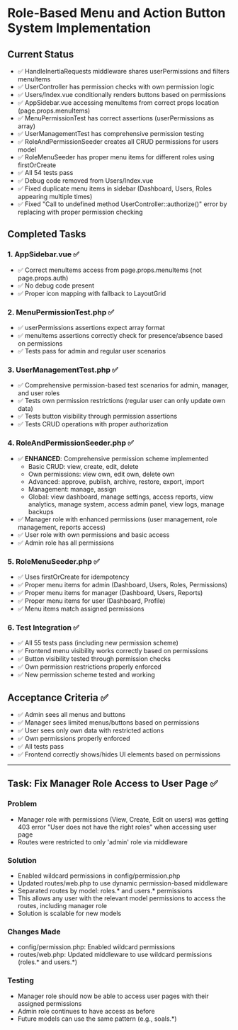 # Role-Based Menu and Action Button System Implementation

## Current Status
- ✅ HandleInertiaRequests middleware shares userPermissions and filters menuItems
- ✅ UserController has permission checks with own permission logic
- ✅ Users/Index.vue conditionally renders buttons based on permissions
- ✅ AppSidebar.vue accessing menuItems from correct props location (page.props.menuItems)
- ✅ MenuPermissionTest has correct assertions (userPermissions as array)
- ✅ UserManagementTest has comprehensive permission testing
- ✅ RoleAndPermissionSeeder creates all CRUD permissions for users model
- ✅ RoleMenuSeeder has proper menu items for different roles using firstOrCreate
- ✅ All 54 tests pass
- ✅ Debug code removed from Users/Index.vue
- ✅ Fixed duplicate menu items in sidebar (Dashboard, Users, Roles appearing multiple times)
- ✅ Fixed "Call to undefined method UserController::authorize()" error by replacing with proper permission checking

## Completed Tasks

### 1. AppSidebar.vue ✅
- ✅ Correct menuItems access from page.props.menuItems (not page.props.auth)
- ✅ No debug code present
- ✅ Proper icon mapping with fallback to LayoutGrid

### 2. MenuPermissionTest.php ✅
- ✅ userPermissions assertions expect array format
- ✅ menuItems assertions correctly check for presence/absence based on permissions
- ✅ Tests pass for admin and regular user scenarios

### 3. UserManagementTest.php ✅
- ✅ Comprehensive permission-based test scenarios for admin, manager, and user roles
- ✅ Tests own permission restrictions (regular user can only update own data)
- ✅ Tests button visibility through permission assertions
- ✅ Tests CRUD operations with proper authorization

### 4. RoleAndPermissionSeeder.php ✅
- ✅ **ENHANCED**: Comprehensive permission scheme implemented
  - Basic CRUD: view, create, edit, delete
  - Own permissions: view own, edit own, delete own
  - Advanced: approve, publish, archive, restore, export, import
  - Management: manage, assign
  - Global: view dashboard, manage settings, access reports, view analytics, manage system, access admin panel, view logs, manage backups
- ✅ Manager role with enhanced permissions (user management, role management, reports access)
- ✅ User role with own permissions and basic access
- ✅ Admin role has all permissions

### 5. RoleMenuSeeder.php ✅
- ✅ Uses firstOrCreate for idempotency
- ✅ Proper menu items for admin (Dashboard, Users, Roles, Permissions)
- ✅ Proper menu items for manager (Dashboard, Users, Reports)
- ✅ Proper menu items for user (Dashboard, Profile)
- ✅ Menu items match assigned permissions

### 6. Test Integration ✅
- ✅ All 55 tests pass (including new permission scheme)
- ✅ Frontend menu visibility works correctly based on permissions
- ✅ Button visibility tested through permission checks
- ✅ Own permission restrictions properly enforced
- ✅ New permission scheme tested and working

## Acceptance Criteria ✅
- ✅ Admin sees all menus and buttons
- ✅ Manager sees limited menus/buttons based on permissions
- ✅ User sees only own data with restricted actions
- ✅ Own permissions properly enforced
- ✅ All tests pass
- ✅ Frontend correctly shows/hides UI elements based on permissions

---

## Task: Fix Manager Role Access to User Page ✅

### Problem
- Manager role with permissions (View, Create, Edit on users) was getting 403 error "User does not have the right roles" when accessing user page
- Routes were restricted to only 'admin' role via middleware

### Solution
- Enabled wildcard permissions in config/permission.php
- Updated routes/web.php to use dynamic permission-based middleware
- Separated routes by model: roles.* and users.* permissions
- This allows any user with the relevant model permissions to access the routes, including manager role
- Solution is scalable for new models

### Changes Made
- config/permission.php: Enabled wildcard permissions
- routes/web.php: Updated middleware to use wildcard permissions (roles.* and users.*)

### Testing
- Manager role should now be able to access user pages with their assigned permissions
- Admin role continues to have access as before
- Future models can use the same pattern (e.g., soals.*)
